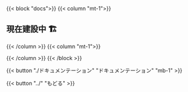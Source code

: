#

{{< block "docs">}}
{{< column "mt-1">}}

## 現在建設中 🏗️

{{< /column >}}
{{< column "mt-1">}}

{{< /column >}}
{{< /block >}}

<!-- That content is better than dummy lorem ipsum 2) That content serves a good real-world demo for this theme 3) Publish more structured docs for each theme which are better than long blocky READMEs -->

{{< button "./ドキュメンテーション" "ドキュメンテーション" "mb-1" >}}

{{< button "../" "もどる" >}}

